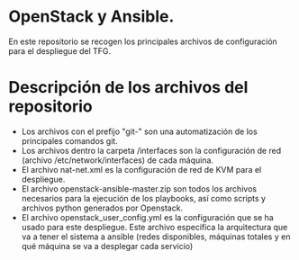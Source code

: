 # OpenStack y Ansible.
En este repositorio se recogen los principales archivos de configuración para el despliegue del TFG.
# Descripción de los archivos del repositorio
  - Los archivos con el prefijo "git-" son una automatización de los principales comandos git.
  - Los archivos dentro la carpeta /interfaces son la configuración de red (archivo /etc/network/interfaces) de cada máquina.
  - El archivo nat-net.xml es la configuración de red de KVM para el despliegue.
  - El archivo openstack-ansible-master.zip son todos los archivos necesarios para la ejecución de los playbooks, así como scripts y archivos python generados por Openstack.
  - El archivo openstack_user_config.yml es la configuración que se ha usado para este despliegue. Este archivo especifica la arquitectura que va a tener el sistema a ansible (redes disponibles, máquinas totales y en qué máquina se va a desplegar cada servicio)
